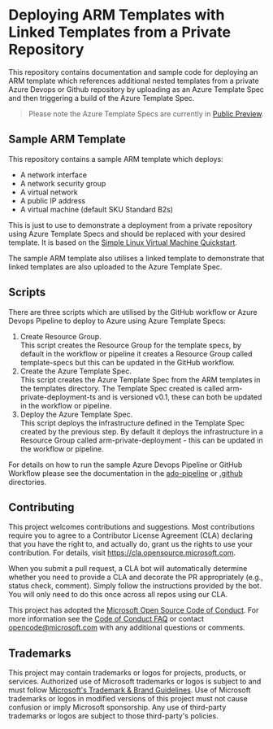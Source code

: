 # Deploying ARM Templates with Linked Templates from a Private Repository

This repository contains documentation and sample code for deploying an ARM template which references additional nested templates from a private Azure Devops or Github repository by uploading as an Azure Template Spec and then triggering a build of the Azure Template Spec.

> Please note the Azure Template Specs are currently in [Public Preview](https://techcommunity.microsoft.com/t5/azure-governance-and-management/arm-template-specs-is-now-public-preview/ba-p/2103322).

## Sample ARM Template

This repository contains a sample ARM template which deploys:
- A network interface
- A network security group
- A virtual network
- A public IP address
- A virtual machine (default SKU Standard B2s)

This is just to use to demonstrate a deployment from a private repository using Azure Template Specs and should be replaced with your desired template. It is based on the [Simple Linux Virtual Machine Quickstart](https://github.com/Azure/azure-quickstart-templates/tree/master/quickstarts/microsoft.compute/vm-simple-linux).

The sample ARM template also utilises a linked template to demonstrate that linked templates are also uploaded to the Azure Template Spec.

## Scripts

There are three scripts which are utilised by the GitHub workflow or Azure Devops Pipeline to deploy to Azure using Azure Template Specs:
1. Create Resource Group. <br>
   This script creates the Resource Group for the template specs, by default in the workflow or pipeline it creates a Resource Group called template-specs but this can be updated in the GitHub workflow. 
2. Create the Azure Template Spec. <br>
   This script creates the Azure Template Spec from the ARM templates in the templates directory. The Template Spec created is called arm-private-deployment-ts and is versioned v0.1, these can both be updated in the workflow or pipeline.
3. Deploy the Azure Template Spec. <br>
   This script deploys the infrastructure defined in the Template Spec created by the previous step. By default it deploys the infrastructure in a Resource Group called arm-private-deployment - this can be updated in the workflow or pipeline.

For details on how to run the sample Azure Devops Pipeline or GitHub Workflow please see the documentation in the [ado-pipeline](./ado-pipeline/AzureDevops-Pipeline-README.md) or [.github](./.github/GitHub-Workflow-README.md) directories.

## Contributing

This project welcomes contributions and suggestions.  Most contributions require you to agree to a Contributor License Agreement (CLA) declaring that you have the right to, and actually do, grant us
the rights to use your contribution. For details, visit https://cla.opensource.microsoft.com.

When you submit a pull request, a CLA bot will automatically determine whether you need to provide
a CLA and decorate the PR appropriately (e.g., status check, comment). Simply follow the instructions
provided by the bot. You will only need to do this once across all repos using our CLA.

This project has adopted the [Microsoft Open Source Code of Conduct](https://opensource.microsoft.com/codeofconduct/).
For more information see the [Code of Conduct FAQ](https://opensource.microsoft.com/codeofconduct/faq/) or
contact [opencode@microsoft.com](mailto:opencode@microsoft.com) with any additional questions or comments.

## Trademarks

This project may contain trademarks or logos for projects, products, or services. Authorized use of Microsoft 
trademarks or logos is subject to and must follow 
[Microsoft's Trademark & Brand Guidelines](https://www.microsoft.com/en-us/legal/intellectualproperty/trademarks/usage/general).
Use of Microsoft trademarks or logos in modified versions of this project must not cause confusion or imply Microsoft sponsorship.
Any use of third-party trademarks or logos are subject to those third-party's policies.
